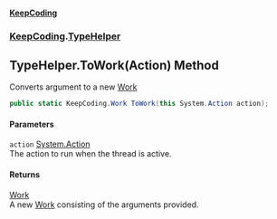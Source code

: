 #### [KeepCoding](index.md 'index')
### [KeepCoding](KeepCoding.md 'KeepCoding').[TypeHelper](TypeHelper.md 'KeepCoding.TypeHelper')
## TypeHelper.ToWork(Action) Method
Converts argument to a new [Work](Work.md 'KeepCoding.Work')
```csharp
public static KeepCoding.Work ToWork(this System.Action action);
```
#### Parameters
<a name='KeepCoding.TypeHelper.ToWork(System.Action).action'></a>
`action` [System.Action](https://docs.microsoft.com/en-us/dotnet/api/System.Action 'System.Action')  
The action to run when the thread is active.
  
#### Returns
[Work](Work.md 'KeepCoding.Work')  
A new [Work](Work.md 'KeepCoding.Work') consisting of the arguments provided.
